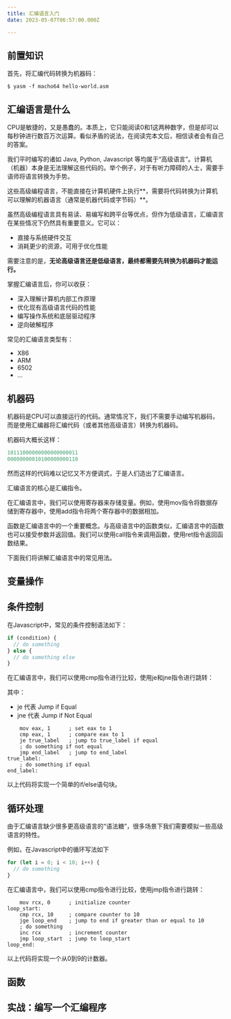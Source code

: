 ```yaml
---
title: 汇编语言入门
date: 2023-05-07T06:57:00.000Z

---
```



## 前置知识

首先，将汇编代码转换为机器码：

```shell
$ yasm -f macho64 hello-world.asm
```



## 汇编语言是什么

CPU是敏捷的，又是愚蠢的。本质上，它只能阅读0和1这两种数字，但是却可以每秒钟进行数百万次运算。看似矛盾的说法，在阅读完本文后，相信读者会有自己的答案。

我们平时编写的诸如 Java, Python, Javascript 等均属于“高级语言”。计算机（机器）本身是无法理解这些代码的。举个例子，对于有听力障碍的人士，需要手语师将语言转换为手势。

这些高级编程语言，不能直接在计算机硬件上执行**，需要将代码转换为计算机可以理解的机器语言（通常是机器代码或字节码）**。

虽然高级编程语言具有易读、易编写和跨平台等优点，但作为低级语言，汇编语言在某些情况下仍然具有重要意义。它可以：
- 直接与系统硬件交互
- 消耗更少的资源，可用于优化性能

需要注意的是，**无论高级语言还是低级语言，最终都需要先转换为机器码才能运行。**

掌握汇编语言后，你可以收获：
- 深入理解计算机内部工作原理
- 优化现有高级语言代码的性能
- 编写操作系统和底层驱动程序
- 逆向破解程序

常见的汇编语言类型有：
- X86
- ARM
- 6502
- …

## 机器码

机器码是CPU可以直接运行的代码。通常情况下，我们不需要手动编写机器码，而是使用汇编器将汇编代码（或者其他高级语言）转换为机器码。

机器码大概长这样：

```javascript
10111000000000000000011
00000000010100000000110
```



然而这样的代码难以记忆又不方便调式，于是人们造出了汇编语言。

汇编语言的核心是汇编指令。

在汇编语言中，我们可以使用寄存器来存储变量。例如，使用mov指令将数据存储到寄存器中，使用add指令将两个寄存器中的数据相加。

函数是汇编语言中的一个重要概念。与高级语言中的函数类似，汇编语言中的函数也可以接受参数并返回值。我们可以使用call指令来调用函数，使用ret指令返回函数结果。

下面我们将讲解汇编语言中的常见用法。

## 变量操作

## 条件控制

在Javascript中，常见的条件控制语法如下：

```javascript
if (condition) {
  // do something
} else {
  // do something else
}
```

在汇编语言中，我们可以使用cmp指令进行比较，使用je和jne指令进行跳转：

其中：
- je 代表 Jump if Equal
- jne 代表 Jump if Not Equal

```plain text
    mov eax, 1      ; set eax to 1
    cmp eax, 1      ; compare eax to 1
    je true_label   ; jump to true_label if equal
    ; do something if not equal
    jmp end_label   ; jump to end_label
true_label:
    ; do something if equal
end_label:

```

以上代码将实现一个简单的if/else语句块。

## 循环处理

由于汇编语言缺少很多更高级语言的“语法糖”，很多场景下我们需要模拟一些高级语言的特性。

例如，在Javascript中的循环写法如下

```javascript
for (let i = 0; i < 10; i++) {
  // do something
}
```

在汇编语言中，我们可以使用cmp指令进行比较，使用jmp指令进行跳转：

```plain text
    mov rcx, 0      ; initialize counter
loop_start:
    cmp rcx, 10     ; compare counter to 10
    jge loop_end    ; jump to end if greater than or equal to 10
    ; do something
    inc rcx         ; increment counter
    jmp loop_start  ; jump to loop_start
loop_end:

```

以上代码将实现一个从0到9的计数器。

## 函数



## 实战：编写一个汇编程序
